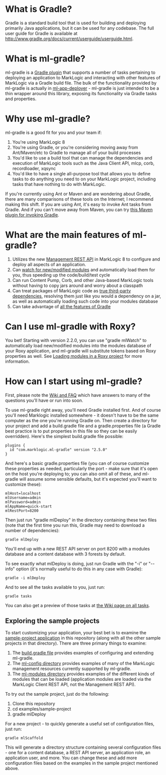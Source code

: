 What is Gradle?
===============

Gradle is a standard build tool that is used for building and deploying primarily Java applications, but it can be used for any codebase. The full user guide for Gradle is available at http://www.gradle.org/docs/current/userguide/userguide.html. 

What is ml-gradle?
=========
ml-gradle is a [Gradle plugin](http://www.gradle.org/plugins "") that supports a number of tasks pertaining to deploying an application to MarkLogic and interacting with other features of MarkLogic via a Gradle build file. The bulk of the functionality provided by ml-gradle is actually in [ml-app-deployer](https://github.com/rjrudin/ml-app-deployer) - ml-gradle is just intended to be a thin wrapper around this library, exposing its functionality via Gradle tasks and properties.

Why use ml-gradle?
=========
ml-gradle is a good fit for you and your team if:

1. You're using MarkLogic 8
2. You're using Gradle, or you're considering moving away from Ant/Maven/etc to Gradle to manage all of your build processes
3. You'd like to use a build tool that can manage the dependencies and execution of MarkLogic tools such as the Java Client API, mlcp, corb, recordloader, xqsync
4. You'd like to have a single all-purpose tool that allows you to define tasks to do anything you need to on your MarkLogic project, including tasks that have nothing to do with MarkLogic. 

If you're currently using Ant or Maven and are wondering about Gradle, there are many comparisons of these tools on the Internet; I recommend making this shift. If you are using Ant, it's easy to invoke Ant tasks from Gradle. And if you can't move away from Maven, you can try [this Maven plugin for invoking Gradle](https://github.com/if6was9/gradle-maven-plugin).

What are the main features of ml-gradle?
=========
1. Utilizes the new [Management REST API](http://docs.marklogic.com/REST/management) in MarkLogic 8 to configure and deploy all aspects of an application.
1. Can [watch for new/modified modules](https://github.com/rjrudin/ml-gradle/wiki/Watching-for-module-changes) and automatically load them for you, thus speeding up the code/build/test cycle
1. Can run Content Pump, Corb, and other Java-based MarkLogic tools without having to copy jars around and worry about a classpath
1. Can treat packages of MarkLogic code as [true third-party dependencies](https://github.com/rjrudin/ml-gradle/wiki/Preparing-REST-API-dependencies), resolving them just like you would a dependency on a jar, as well as automatically loading such code into your modules database
1. Can take advantage of [all the features of Gradle](https://docs.gradle.org/current/userguide/overview.html)

Can I use ml-gradle with Roxy?
=========
You bet! Starting with version 2.2.0, you can use "gradle mlWatch" to automatically load new/modified modules into the modules database of your Roxy application, and ml-gradle will substitute tokens based on Roxy properties as well. See [Loading modules in a Roxy project](https://github.com/rjrudin/ml-gradle/wiki/Loading-modules-on-a-Roxy-project) for more information.

How can I start using ml-gradle?
=========
First, please note the [Wiki and FAQ](https://github.com/rjrudin/ml-gradle/wiki) which have answers to many of the questions you'll have or run into soon.

To use ml-gradle right away, you'll need Gradle installed first. And of course you'll need Marklogic installed somewhere - it doesn't have to be the same computer as the one you're running Gradle on. Then create a directory for your project and add a build.gradle file and a gradle.properties file (a Gradle best practice is to put properties in this file so they can be easily overridden). Here's the simplest build.gradle file possible:

    plugins {
      id "com.marklogic.ml-gradle" version "2.5.0"
    }

And here's a basic gradle.properties file (you can of course customize these properties as needed, particularly the port - make sure that it's open on the host you're deploying to; you can also omit all of these, and ml-gradle will assume some sensible defaults, but it's expected you'll want to customize these):

    mlHost=localhost
    mlUsername=admin
    mlPassword=admin
    mlAppName=quick-start
    mlRestPort=8200

Then just run "gradle mlDeploy" in the directory containing these two files (note that the first time you run this, Gradle
may need to download a number of dependencies):

    gradle mlDeploy
    
You'll end up with a new REST API server on port 8200 with a modules database and a content database with 3 forests by default. 

To see exactly what mlDeploy is doing, just run Gradle with the "-i" or "--info" option (it's normally useful to do this in any case with Gradle):

    gradle -i mlDeploy

And to see all the tasks available to you, just run:

    gradle tasks
    
You can also get a preview of those tasks at [the Wiki page on all tasks](https://github.com/rjrudin/ml-gradle/wiki/All-tasks).

Exploring the sample projects
-----

To start customizing your application, your best bet is to examine the [sample-project application](https://github.com/rjrudin/ml-gradle/blob/master/examples/sample-project) in this repository (along with all the other sample projects in that directory). There are three primary things to examine:

1. The [build.gradle file](https://github.com/rjrudin/ml-gradle/blob/master/examples/sample-project/build.gradle) provides examples of configuring and extending ml-gradle. 
1. The [ml-config directory](https://github.com/rjrudin/ml-gradle/tree/master/examples/sample-project/src/main/ml-config) provides examples of many of the MarkLogic management resources currently supported by ml-gradle.
1. The [ml-modules directory](https://github.com/rjrudin/ml-gradle/tree/master/examples/sample-project/src/main/ml-modules) provides examples of the different kinds of modules that can be loaded (application modules are loaded via the MarkLogic Client REST API, not the Management REST API). 

To try out the sample project, just do the following:

1. Clone this repository
1. cd examples/sample-project
1. gradle mlDeploy

For a new project - to quickly generate a useful set of configuration files, just run:

    gradle mlScaffold

This will generate a directory structure containing several configuration files - one for a content database, a REST API server, an application role, an application user, and more. You can change these and add more configuration files based on the examples in the sample project mentioned above.
